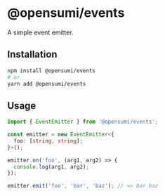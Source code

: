 # @opensumi/events

A simple event emitter.

## Installation

```bash
npm install @opensumi/events
# or
yarn add @opensumi/events
```

## Usage

```ts
import { EventEmitter } from '@opensumi/events';

const emitter = new EventEmitter<{
  foo: [string, string];
}>();

emitter.on('foo', (arg1, arg2) => {
  console.log(arg1, arg2);
});

emitter.emit('foo', 'bar', 'baz'); // => bar baz
```
